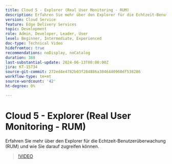 ```yaml
---
title: Cloud 5 - Explorer (Real User Monitoring - RUM)
description: Erfahren Sie mehr über den Explorer für die Echtzeit-Benutzerüberwachung (RUM) und wie Sie darauf zugreifen können.
version: Cloud Service
feature: Edge Delivery Services
topic: Development
role: Admin, Developer, Leader, User
level: Beginner, Intermediate, Experienced
doc-type: Technical Video
hidefromtoc: true
recommendations: noDisplay, noCatalog
duration: 388
last-substantial-update: 2024-06-13T00:00:00Z
jira: KT-15734
source-git-commit: 272ed4e4782b03f284886a3046440960df538286
workflow-type: tm+mt
source-wordcount: '42'
ht-degree: 0%

---
```



# Cloud 5 - Explorer (Real User Monitoring - RUM)

Erfahren Sie mehr über den Explorer für die Echtzeit-Benutzerüberwachung (RUM) und wie Sie darauf zugreifen können.

>[!VIDEO](https://video.tv.adobe.com/v/3429772/?quality=12&learn=on)
